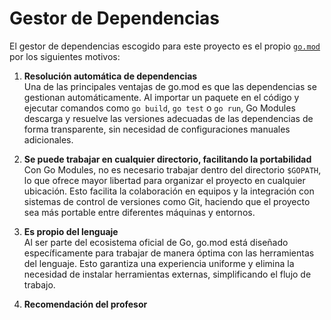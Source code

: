 # Gestor de Dependencias

El gestor de dependencias escogido para este proyecto es el propio [`go.mod`](../go.mod) por los siguientes motivos:

1. **Resolución automática de dependencias**  
    Una de las principales ventajas de go.mod es que las dependencias se gestionan automáticamente. Al importar un paquete en el código y ejecutar comandos como `go build`, `go test` o `go run`, Go Modules descarga y resuelve las versiones adecuadas de las dependencias de forma transparente, sin necesidad de configuraciones manuales adicionales.

2. **Se puede trabajar en cualquier directorio, facilitando la portabilidad**  
    Con Go Modules, no es necesario trabajar dentro del directorio `$GOPATH`, lo que ofrece mayor libertad para organizar el proyecto en cualquier ubicación. Esto facilita la colaboración en equipos y la integración con sistemas de control de versiones como Git, haciendo que el proyecto sea más portable entre diferentes máquinas y entornos.

3. **Es propio del lenguaje**  
    Al ser parte del ecosistema oficial de Go, go.mod está diseñado específicamente para trabajar de manera óptima con las herramientas del lenguaje. Esto garantiza una experiencia uniforme y elimina la necesidad de instalar herramientas externas, simplificando el flujo de trabajo.

4. **Recomendación del profesor**
